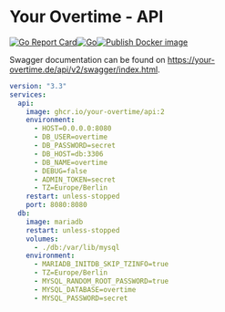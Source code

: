 # Your Overtime - API

[![Go Report Card](https://goreportcard.com/badge/github.com/your-overtime/api)](https://goreportcard.com/report/github.com/your-overtime/api)[![Go](https://github.com/your-overtime/api/actions/workflows/go.yml/badge.svg)](https://github.com/your-overtime/api/actions/workflows/go.yml)[![Publish Docker image](https://github.com/your-overtime/api/actions/workflows/api.yml/badge.svg)](https://github.com/your-overtime/api/actions/workflows/api.yml)

Swagger documentation can be found on https://your-overtime.de/api/v2/swagger/index.html.

```yml
version: "3.3"
services:
  api:
    image: ghcr.io/your-overtime/api:2
    environment:
      - HOST=0.0.0.0:8080
      - DB_USER=overtime
      - DB_PASSWORD=secret
      - DB_HOST=db:3306
      - DB_NAME=overtime
      - DEBUG=false
      - ADMIN_TOKEN=secret
      - TZ=Europe/Berlin
    restart: unless-stopped
    port: 8080:8080
  db:
    image: mariadb
    restart: unless-stopped
    volumes:
      - ./db:/var/lib/mysql
    environment:
      - MARIADB_INITDB_SKIP_TZINFO=true
      - TZ=Europe/Berlin
      - MYSQL_RANDOM_ROOT_PASSWORD=true
      - MYSQL_DATABASE=overtime
      - MYSQL_PASSWORD=secret
```
